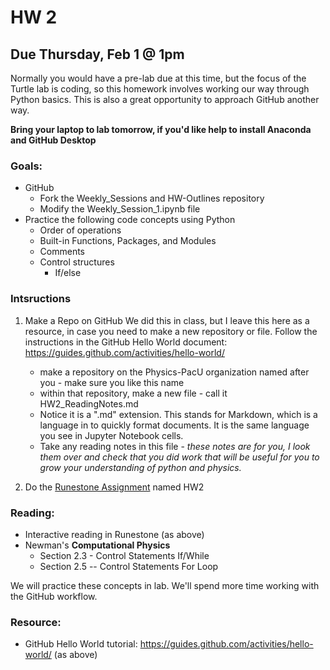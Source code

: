 # HW 2
## Due Thursday, Feb 1 @ 1pm
Normally you would have a pre-lab due at this time, but the focus of the Turtle lab is coding, so this homework involves working our way through Python basics.  This is also a great opportunity to approach GitHub another way.

__Bring your laptop to lab tomorrow, if you'd like help to install Anaconda and GitHub Desktop__

### Goals: 
* GitHub
  * Fork the Weekly_Sessions and HW-Outlines repository
  * Modify the Weekly_Session_1.ipynb file 
* Practice the following code concepts using Python 
  * Order of operations
  * Built-in Functions, Packages, and Modules
  * Comments 
  * Control structures
    * If/else

### Intsructions

1.  Make a Repo on GitHub 
    We did this in class, but I leave this here as a resource, in case you need to make a new repository or file.
    Follow the instructions in the GitHub Hello World document: https://guides.github.com/activities/hello-world/ 
    * make a repository on the Physics-PacU organization named after you - make sure you like this name
    * within that repository, make a new file - call it HW2_ReadingNotes.md
    * Notice it is a ".md" extension.  This stands for Markdown, which is a language in to quickly format documents.  It is the same language you see in Jupyter Notebook cells.
    * Take any reading notes in this file - *these notes are for you, I look them over and check that you did work that will be useful for you to grow your understanding of python and physics.*

2.  Do the [Runestone Assignment](https://runestone.academy/runestone/static/PHY325/index.html) named HW2

### Reading: 
* Interactive reading in Runestone (as above)
* Newman's __Computational Physics__
  * Section 2.3 - Control Statements If/While
  * Section 2.5 -- Control Statements For Loop
  
We will practice these concepts in lab.  We'll spend more time working with the GitHub workflow.

### Resource:
* GitHub Hello World tutorial: https://guides.github.com/activities/hello-world/ (as above)



